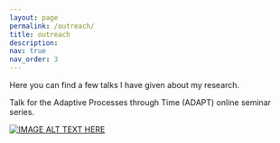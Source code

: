 ```yaml
---
layout: page
permalink: /outreach/
title: outreach
description: 
nav: true
nav_order: 3
---
```


Here you can find a few talks I have given about my research. 

Talk for the Adaptive Processes through Time (ADAPT) online seminar series. 

[![IMAGE ALT TEXT HERE](https://img.youtube.com/vi/oink8RWhvh8/0.jpg)](https://www.youtube.com/watch?v=oink8RWhvh8)

